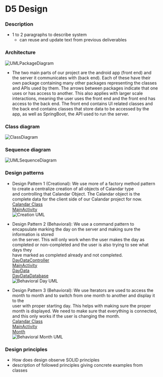 # D5 Design

### Description
- 1 to 2 paragraphs to describe system
    - can reuse and update text from previous deliverables

### Architecture
![UMLPackageDiagram](Images/UMLPackageDiagram.png)
- The two main parts of our project are the android app (front end) and the server it communicates with (back end). Each of these have their own package containing many other packages representing the classes and APIs used by them. The arrows between packages indicate that one uses or has access to another. This also applies with larger scale interactions, meaning the user uses the front end and the front end has access to the back end. The front end contains UI related classes and the back end contains classes that store data to be accessed by the app, as well as SpringBoot, the API used to run the server.

### Class diagram
![ClassDiagram](Images/ClassDiagram.png)

### Sequence diagram
![UMLSequenceDiagram](Images/CS386D5SequenceDiagram.png)

### Design patterns
- Design Pattern 1 (Creational): We use more of a factory method pattern to create a centralize creation of all objects of Calandar type  
and controlling that Calandar Object. The Calandar object is the complete data for the client side of our Calandar project for now.  
[Calandar Class](https://github.com/TJohnsonAZ/Calandar-Project/blob/main/Calandar%20App/app/src/main/java/com/example/calandarapp/Calandar.java)  
[MainActivity](https://github.com/TJohnsonAZ/Calandar-Project/blob/main/Calandar%20App/app/src/main/java/com/example/calandarapp/MainActivity.java)  
![Creation UML](https://github.com/TJohnsonAZ/Calandar-Project/blob/main/Images/UML_Creational_Design.PNG)  

- Design Pattern 2 (Behavioral): We use a command pattern to encapsulate marking the day on the server and making sure the information is stored  
 on the server. This will only work when the user makes the day as completed or non-completed and the user is also trying to see what days they  
 have marked as completed already and not completed.  
[DayDataController](https://github.com/TJohnsonAZ/Calandar-Project/blob/main/Calandar%20App/app/src/main/java/com/example/calandarapp/Calandar.java)  
[MainActivity](https://github.com/TJohnsonAZ/Calandar-Project/blob/main/Calandar%20App/app/src/main/java/com/example/calandarapp/MainActivity.java)  
[DayData](https://github.com/TJohnsonAZ/Calandar-Project/blob/main/CalandarServerv1/v1/src/main/java/com/CalandarProject/v1/DayData.java)  
[DayDataDatabase](https://github.com/TJohnsonAZ/Calandar-Project/blob/main/CalandarServerv1/v1/src/main/java/com/CalandarProject/v1/DayDatabase.java)  
![Behavioral Day UML](https://github.com/TJohnsonAZ/Calandar-Project/blob/main/Images/UML_Behavioral_Day.PNG)  

- Design Pattern 3 (Behavioral): We use Iterators are used to access the month to month and to switch from one month to another and display it to the  
user with proper starting day. This helps with making sure the proper month is displayed. We need to make sure that everything is connected,  
and this only works if the user is changing the month.  
[Calandar Class](https://github.com/TJohnsonAZ/Calandar-Project/blob/main/Calandar%20App/app/src/main/java/com/example/calandarapp/Calandar.java)  
[MainActivity](https://github.com/TJohnsonAZ/Calandar-Project/blob/main/Calandar%20App/app/src/main/java/com/example/calandarapp/MainActivity.java)  
[Month](https://github.com/TJohnsonAZ/Calandar-Project/blob/main/Calandar%20App/app/src/main/java/com/example/calandarapp/Month.java)  
![Behavioral Month UML](https://github.com/TJohnsonAZ/Calandar-Project/blob/main/Images/UML_Behavioral_Month.png)  

### Design principles
- How does design observe SOLID principles
- description of followed principles giving concrete examples from classes


